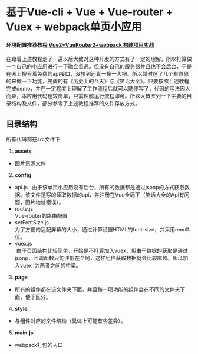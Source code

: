 # 基于Vue-cli + Vue + Vue-router + Vuex + webpack单页小应用
#### 环境配置推荐教程 [Vue2+VueRouter2+webpack 构建项目实战](http://blog.csdn.net/ycm_920414/article/details/61913385)

在跟着上述教程走了一遍以后大致对这种开发的方式有了一定的理解，所以打算做一个自己的小应用进行一下融会贯通。但没有自己的服务器并且也不会后台，于是
在网上搜索着免费的api接口，没想到还真一搜一大把。所以暂时选了几个有意思的来做一下功能，完成的有《历史上的今天》与《笑话大全》。只要按照上述教程完成demo，并在一定程度上理解了工作流程后就可以随便写了，代码的写法因人而异，本应用代码也较简单，只需理解运行流程即可。所以大概罗列一下主要的目录结构及文件，部分参考了上述教程推荐的文件存放方式。
## 目录结构
所有代码都在src文件下

1. **assets**
 - 图片资源文件
2. **config**
 - api.js  
 由于该单页小应用没有后台，所有的数据都是通过jsonp的方式获取数据。该文件是写的读取数据的api，并注册在Vue全局下（笑话大全的Api有问题，图片地址错误）。
- route.js  
 Vue-router的路由配置
- setFontSize.js  
 为了方便的适配屏幕的大小，通过计算设置HTML的font-size，并采用rem单位。
- vuex.js  
  由于页面结构比较简单，开始是不打算加入vuex，但由于数据的获取是通过jsonp，回调函数只能注册在全局，这样组件获取数据就会比较麻烦。所以加入vuex
  为两者之间的桥梁。
3. **page**  
 - 所有的组件都在该文件夹下面，并且每一项功能的组件会在不同的文件夹下面，便于区分。
4. **style**  
 - 与组件对应的文件结构（具体上可能有些差异）。
5. **main.js**  
 - webpack打包的入口
  

